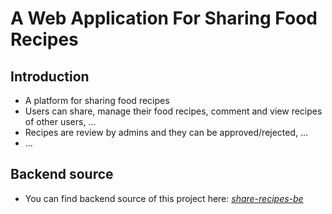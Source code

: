 # A Web Application For Sharing Food Recipes

## Introduction

-   A platform for sharing food recipes
-   Users can share, manage their food recipes, comment and view recipes of other users, ...
-   Recipes are review by admins and they can be approved/rejected, ...
-   ...

## Backend source

-   You can find backend source of this project here: _[share-recipes-be](https://github.com/tmplam/share-recipes-be/ 'Recipes Sharing Backend')_
